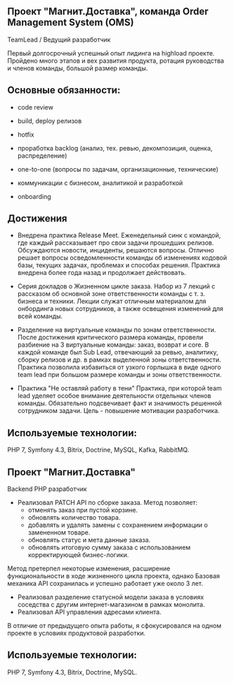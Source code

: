 ## Проект "Магнит.Доставка", команда Order Management System (OMS)
TeamLead / Ведущий разработчик

Первый долгосрочный успешный опыт лидинга на highload проекте.
Пройдено много этапов и вех развития продукта, ротация руководства и членов команды, большой размер команды.

## Основные обязанности:
- code review
- build, deploy релизов
- hotfix

- проработка backlog (анализ, тех. ревью, декомпозиция, оценка, распределение)
- one-to-one (вопросы по задачам, организационные, технические)

- коммуникации с бизнесом, аналитикой и разработкой
- onboarding

## Достижения
- Внедрена практика Release Meet. 
Еженедельный синк с командой, где каждый рассказывает про свои задачи прошедших релизов. Обсуждаются новости, инциденты, решаются вопросы.
Отлично решает вопросы осведомленности команды об изменениях кодовой базы, текущих задачах, проблемах и способах решения.
Практика внедрена более года назад и продолжает действовать.

- Серия докладов о Жизненном цикле заказа.
Набор из 7 лекций с рассказом об основной зоне ответственности команды с т. з. бизнеса и техники.
Лекции служат отличным материалом для онбординга новых сотрудников, а также освещения изменений для всей команды.

- Разделение на виртуальные команды по зонам ответственности.
После достижения критического размера команды, провели разбиение на 3 виртуальные команды: заказ, возврат и core.
В каждой команде был Sub Lead, отвечающий за ревью, аналитику, сборку релизов и др. в рамках выделенной зоны ответственности.
Практика позволила избавиться от узкого горлышка в виде одного team lead при большом размере команды и зоны ответственности.

- Практика "Не оставляй работу в тени"
Практика, при которой team lead уделяет особое внимание деятельности отдельных членов команды.
Обязательно подсвечивает факт и значимость решенной сотрудником задачи.
Цель - повышение мотивации разработчика.

## Используемые технологии:
PHP 7, Symfony 4.3, Bitrix, Doctrine, MySQL, Kafka, RabbitMQ.

## Проект "Магнит.Доставка"
Backend PHP разработчик

- Реализовал PATCH API по сборке заказа.
Метод позволяет:
     - отменять заказ при пустой корзине.
     - обновлять количество товара.
     - добавлять и удалять замены с сохранением информации о замененном товаре.
     - обновлять статус и мета данные заказа.
     - обновлять итоговую сумму заказа с использованием корректирующей бизнес-логики.

Метод претерпел некоторые изменения, расширение функциональности в ходе жизненного цикла проекта, однако
Базовая механика API сохранилась и успешно работает уже около 3 лет.
 
- Реализовал разделение статусной модели заказа в условиях соседства с другим интернет-магазином в рамках монолита.
- Реализовал API управления адресами клиента.

В отличие от предыдущего опыта работы, я сфокусировался на одном проекте в условиях продуктовой разработки.

## Используемые технологии:  
PHP 7, Symfony 4.3, Bitrix, Doctrine, MySQL.
